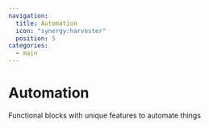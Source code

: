 ```yaml
---
navigation:
  title: Automation
  icon: "synergy:harvester"
  position: 5
categories:
  - main
---
```


# Automation

Functional blocks with unique features to automate things

<CategoryIndex category="automation"></CategoryIndex>
